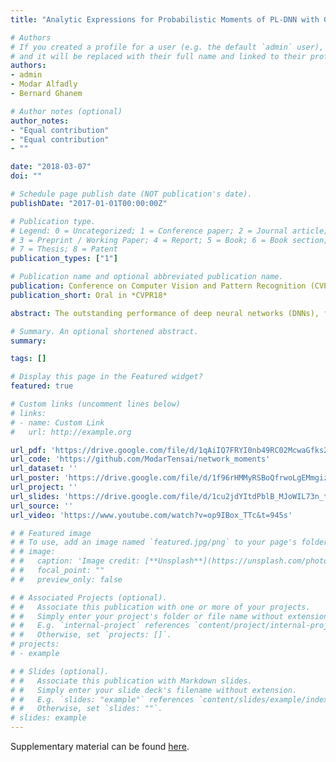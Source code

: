 ```yaml
---
title: "Analytic Expressions for Probabilistic Moments of PL-DNN with Gaussian Input"

# Authors
# If you created a profile for a user (e.g. the default `admin` user), write the username (folder name) here 
# and it will be replaced with their full name and linked to their profile.
authors:
- admin
- Modar Alfadly
- Bernard Ghanem

# Author notes (optional)
author_notes:
- "Equal contribution"
- "Equal contribution"
- ""

date: "2018-03-07"
doi: ""

# Schedule page publish date (NOT publication's date).
publishDate: "2017-01-01T00:00:00Z"

# Publication type.
# Legend: 0 = Uncategorized; 1 = Conference paper; 2 = Journal article;
# 3 = Preprint / Working Paper; 4 = Report; 5 = Book; 6 = Book section;
# 7 = Thesis; 8 = Patent
publication_types: ["1"]

# Publication name and optional abbreviated publication name.
publication: Conference on Computer Vision and Pattern Recognition (CVPR18), IEEE
publication_short: Oral in *CVPR18*

abstract: The outstanding performance of deep neural networks (DNNs), for the visual recognition task in particular, has been demonstrated on several large-scale benchmarks. This performance has immensely strengthened the line of research that aims to understand and analyze the driving reasons behind the effectiveness of these networks. One impor- tant aspect of this analysis has recently gained much attention, namely the reaction of a DNN to noisy input. This has spawned research on developing adversarial input attacks as well as training strategies that make DNNs more robust against these attacks. To this end, we derive in this paper exact analytic expressions for the first and second moments (mean and variance) of a small piecewise linear (PL) network (Affine, ReLU, Affine) subject to general Gaussian input. We experimentally show that these expressions are tight under simple linearizations of deeper PL-DNNs, especially popular architectures in the literature (e.g. LeNet and AlexNet). Extensive experiments on image classifica- tion show that these expressions can be used to study the behaviour of the output mean of the logits for each class, the interclass confusion and the pixel-level spatial noise sensitivity of the network. Moreover, we show how these expres- sions can be used to systematically construct targeted and non-targeted adversarial attacks.

# Summary. An optional shortened abstract.
summary: 

tags: []

# Display this page in the Featured widget?
featured: true

# Custom links (uncomment lines below)
# links:
# - name: Custom Link
#   url: http://example.org

url_pdf: 'https://drive.google.com/file/d/1qAiIQ7FRYI0nb49RC02McwaGfks2pafe/view?usp=sharing'
url_code: 'https://github.com/ModarTensai/network_moments'
url_dataset: ''
url_poster: 'https://drive.google.com/file/d/1f96rHMMyRSBoQfrwoLgEMmgizZbMXATQ/view?usp=sharing'
url_project: ''
url_slides: 'https://drive.google.com/file/d/1cu2jdYItdPblB_MJoWIL73n_tDtRy0xV/view?usp=sharing'
url_source: ''
url_video: 'https://www.youtube.com/watch?v=op9IBox_TTc&t=945s'

# # Featured image
# # To use, add an image named `featured.jpg/png` to your page's folder. 
# # image:
# #   caption: 'Image credit: [**Unsplash**](https://unsplash.com/photos/pLCdAaMFLTE)'
# #   focal_point: ""
# #   preview_only: false

# # Associated Projects (optional).
# #   Associate this publication with one or more of your projects.
# #   Simply enter your project's folder or file name without extension.
# #   E.g. `internal-project` references `content/project/internal-project/index.md`.
# #   Otherwise, set `projects: []`.
# projects:
# - example

# # Slides (optional).
# #   Associate this publication with Markdown slides.
# #   Simply enter your slide deck's filename without extension.
# #   E.g. `slides: "example"` references `content/slides/example/index.md`.
# #   Otherwise, set `slides: ""`.
# slides: example
---
```

<!-- 
{{% callout note %}}
Click the *Cite* button above to demo the feature to enable visitors to import publication metadata into their reference management software.
{{% /callout %}}

{{% callout note %}}
Create your slides in Markdown - click the *Slides* button to check out the example.
{{% /callout %}} -->

Supplementary material can be found [here](https://drive.google.com/file/d/17tGxceooVTT0JFkBsQjsh3h529U7yI1v/view?usp=sharing).
